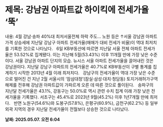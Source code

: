 # **제목: 강남권 아파트값 하이킥에 전세가율 ‘뚝’**

  내용: 4월 강남·송파 40%대 최저서울전체 하락 주도… 노원 등은 ↑서울 강남권 아파트 가격 상승세에 지난달 강남구 아파트 전세가율(매매가 대비 전세가 비율)이 역대 최저치를 기록한 것으로 나타났다.     6일 KB부동산에 따르면 지난달 서울 전체 아파트 전세가율은 53.52%로 집계됐다. 이는 지난해 5월(53.43%) 이후 11개월 만에 가장 낮은 수준이다.       서울 강남권 아파트 단지의 모습. 뉴시스    서울 아파트 전세가율을 끌어내린 것은 강남권이다. 지난달 강남구 아파트의 전세가율은 40.7%로 KB부동산이 구별 통계를 집계하기 시작한 2013년 4월 이래 최저치다.     강남구의 전세가율이 역대 가장 낮은 수준으로 떨어진 건 지난 2월 서울시의 ‘잠삼대청’(잠실·삼성·대치·청담동) 토지거래허가구역 해제를 전후해 강남권 아파트값이 가파르게 오른 데 따른 것으로 풀이된다.     송파구의 지난달 전세가율은 43.1%, 강동구는 50.0%로 역시 관련 수치 집계 이래 가장 낮은 전세가율을 기록했다. 서초구는 45.4%로 2023년 9월(45.2%) 이후 1년7개월 만에 최저다.     반면 노원구(54.6%)와 도봉구(57.8%), 은평구(60.9%), 금천구(62.2%) 등 일부 외곽 지역의 경우 지난달 전세가율이 전월보다 상승한 것으로 나타났다.

  **날짜: 2025.05.07. 오전 6:04**